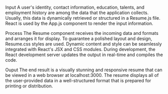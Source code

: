 Input
A user's identity, contact information, education, talents, and employment history are among the data that the application collects.
Usually, this data is dynamically retrieved or structured in a Resume.js file. React is used by the App.js component to render the input information.

Process
The Resume component receives the incoming data and formats and arranges it for display. 
To guarantee a polished layout and design, Resume.css styles are used. Dynamic content and style can be seamlessly integrated with React's JSX and CSS modules.
During development, the React development server updates the output in real-time and compiles the code.

Ouput
The end result is a visually stunning and responsive resume that can be viewed in a web browser at localhost:3000. 
The resume displays all of the user-provided data in a well-structured format that is prepared for printing or distribution.
